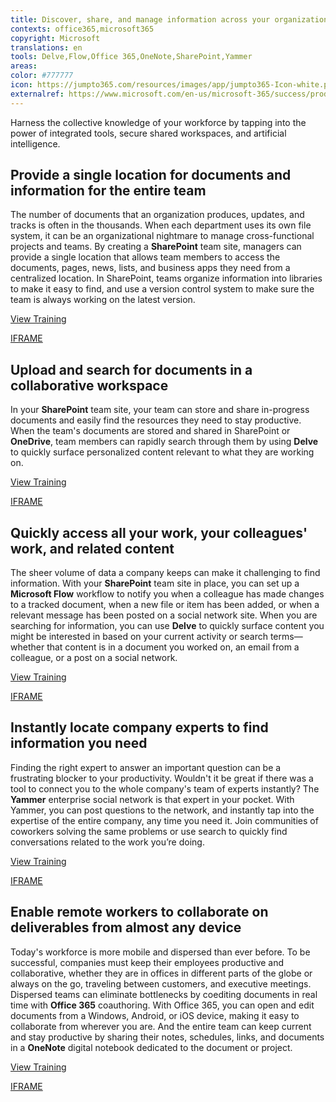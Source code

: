 ```yaml
---
title: Discover, share, and manage information across your organization
contexts: office365,microsoft365
copyright: Microsoft
translations: en
tools: Delve,Flow,Office 365,OneNote,SharePoint,Yammer
areas: 
color: #777777
icon: https://jumpto365.com/resources/images/app/jumpto365-Icon-white.png
externalref: https://www.microsoft.com/en-us/microsoft-365/success/productivitylibrary/discover-share-and-manage-information-across-your-organization
---
```

Harness the collective knowledge of your workforce by tapping into the power of integrated tools, secure shared workspaces, and artificial intelligence.


## Provide a single location for documents and information for the entire team

The number of documents that an organization produces, updates, and tracks is often in the thousands. When each department uses its own file system, it can be an organizational nightmare to manage cross-functional projects and teams. By creating a **SharePoint** team site, managers can provide a single location that allows team members to access the documents, pages, news, lists, and business apps they need from a centralized location. In SharePoint, teams organize information into libraries to make it easy to find, and use a version control system to make sure the team is always working on the latest version. 

[View Training](https://support.office.com/article/What-is-a-SharePoint-team-site-75545757-36c3-46a7-beed-0aaa74f0401e)

[IFRAME](https://www.microsoft.com/en-us/videoplayer/embed/RE1TUdP)

## Upload and search for documents in a collaborative workspace

In your **SharePoint** team site, your team can store and share in-progress documents and easily find the resources they need to stay productive. When the team's documents are stored and shared in SharePoint or **OneDrive**, team members can rapidly search through them by using **Delve** to quickly surface personalized content relevant to what they are working on.

[View Training](https://support.office.com/article/What-is-Office-Delve-1315665a-c6af-4409-a28d-49f8916878ca)

[IFRAME](https://www.microsoft.com/en-us/videoplayer/embed/RE1TjR0)

## Quickly access all your work, your colleagues' work, and related content

The sheer volume of data a company keeps can make it challenging to find information. With your **SharePoint** team site in place, you can set up a **Microsoft Flow** workflow to notify you when a colleague has made changes to a tracked document, when a new file or item has been added, or when a relevant message has been posted on a social network site. When you are searching for information, you can use **Delve** to quickly surface content you might be interested in based on your current activity or search terms—whether that content is in a document you worked on, an email from a colleague, or a post on a social network. 

[View Training](https://flow.microsoft.com/guided-learning/learning-introducing-flow)

[IFRAME](https://www.microsoft.com/en-us/videoplayer/embed/RE1UeUC)

## Instantly locate company experts to find information you need

Finding the right expert to answer an important question can be a frustrating blocker to your productivity. Wouldn't it be great if there was a tool to connect you to the whole company's team of experts instantly? The **Yammer** enterprise social network is that expert in your pocket. With Yammer, you can post questions to the network, and instantly tap into the expertise of the entire company, any time you need it. Join communities of coworkers solving the same problems or use search to quickly find conversations related to the work you’re doing.

[View Training](https://support.office.com/article/Finding-answers-fast-17342f0d-1a52-406f-8649-e846ece66f39)

[IFRAME](https://www.microsoft.com/en-us/videoplayer/embed/RE1UHxA)

## Enable remote workers to collaborate on deliverables from almost any device

Today's workforce is more mobile and dispersed than ever before. To be successful, companies must keep their employees productive and collaborative, whether they are in offices in different parts of the globe or always on the go, traveling between customers, and executive meetings. Dispersed teams can eliminate bottlenecks by coediting documents in real time with **Office 365** coauthoring. With Office 365, you can open and edit documents from a Windows, Android, or iOS device, making it easy to collaborate from wherever you are. And the entire team can keep current and stay productive by sharing their notes, schedules, links, and documents in a **OneNote** digital notebook dedicated to the document or project.

[View Training](https://support.office.com/article/Video-Use-the-OneNote-notebook-provided-with-the-team-site-39b34ba9-29f9-4035-a792-256e85df8f1a)

[IFRAME](https://www.microsoft.com/en-us/videoplayer/embed/RE1UKbz)

